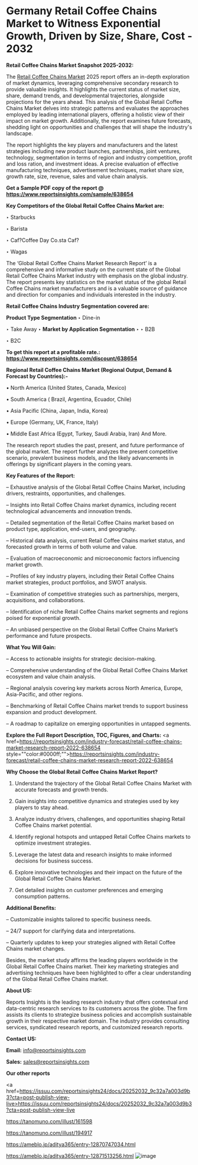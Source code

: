 # Germany Retail Coffee Chains Market to Witness Exponential Growth, Driven by Size, Share, Cost - 2032

<strong>Retail Coffee Chains Market Snapshot 2025-2032:</strong>

The <a href=https://www.reportsinsights.com/sample/638654>Retail Coffee Chains Market</a> 2025 report offers an in-depth exploration of market dynamics, leveraging comprehensive secondary research to provide valuable insights. It highlights the current status of market size, share, demand trends, and developmental trajectories, alongside projections for the years ahead. This analysis of the Global Retail Coffee Chains Market delves into strategic patterns and evaluates the approaches employed by leading international players, offering a holistic view of their impact on market growth. Additionally, the report examines future forecasts, shedding light on opportunities and challenges that will shape the industry's landscape.

The report highlights the key players and manufacturers and the latest strategies including new product launches, partnerships, joint ventures, technology, segmentation in terms of region and industry competition, profit and loss ration, and investment ideas. A precise evaluation of effective manufacturing techniques, advertisement techniques, market share size, growth rate, size, revenue, sales and value chain analysis.

<strong>Get a Sample PDF copy of the report @ <a href=https://www.reportsinsights.com/sample/638654 style=color:#0000ff;>https://www.reportsinsights.com/sample/638654</a></strong>

<strong>Key Competitors of the Global Retail Coffee Chains Market are:</strong>

‣ Starbucks

‣ Barista

‣ Caf?Coffee Day
 Co.sta Caf?

‣ Wagas

The ‘Global Retail Coffee Chains Market Research Report’ is a comprehensive and informative study on the current state of the Global Retail Coffee Chains Market industry with emphasis on the global industry. The report presents key statistics on the market status of the global Retail Coffee Chains market manufacturers and is a valuable source of guidance and direction for companies and individuals interested in the industry.

<strong>Retail Coffee Chains Industry Segmentation covered are:</strong>

<strong>Product Type Segmentation</strong>
‣
Dine-in

‣ Take Away
‣ 
<strong>Market by Application Segmentation</strong>
‣
‣  B2B

‣ B2C

<strong>To get this report at a profitable rate.: <a href=https://www.reportsinsights.com/discount/638654 style=color:#0000ff;>https://www.reportsinsights.com/discount/638654</a></strong>

<strong>Regional Retail Coffee Chains Market (Regional Output, Demand &amp; Forecast by Countries):-</strong>

• North America (United States, Canada, Mexico)

• South America ( Brazil, Argentina, Ecuador, Chile)

• Asia Pacific (China, Japan, India, Korea)

• Europe (Germany, UK, France, Italy)

• Middle East Africa (Egypt, Turkey, Saudi Arabia, Iran) And More.

The research report studies the past, present, and future performance of the global market. The report further analyzes the present competitive scenario, prevalent business models, and the likely advancements in offerings by significant players in the coming years.

<strong>Key Features of the Report:</strong>

– Exhaustive analysis of the Global Retail Coffee Chains Market, including drivers, restraints, opportunities, and challenges.

– Insights into Retail Coffee Chains market dynamics, including recent technological advancements and innovation trends.

– Detailed segmentation of the Retail Coffee Chains market based on product type, application, end-users, and geography.

– Historical data analysis, current Retail Coffee Chains market status, and forecasted growth in terms of both volume and value.

– Evaluation of macroeconomic and microeconomic factors influencing market growth.

– Profiles of key industry players, including their Retail Coffee Chains market strategies, product portfolios, and SWOT analysis.

– Examination of competitive strategies such as partnerships, mergers, acquisitions, and collaborations.

– Identification of niche Retail Coffee Chains market segments and regions poised for exponential growth.

– An unbiased perspective on the Global Retail Coffee Chains Market’s performance and future prospects.

<strong>What You Will Gain:</strong>

– Access to actionable insights for strategic decision-making.

– Comprehensive understanding of the Global Retail Coffee Chains Market ecosystem and value chain analysis.

– Regional analysis covering key markets across North America, Europe, Asia-Pacific, and other regions.

– Benchmarking of Retail Coffee Chains market trends to support business expansion and product development.

– A roadmap to capitalize on emerging opportunities in untapped segments.

<strong>Explore the Full Report Description, TOC, Figures, and Charts:</strong>
<a href=https://reportsinsights.com/industry-forecast/retail-coffee-chains-market-research-report-2022-638654 style=""color:#0000ff;"">https://reportsinsights.com/industry-forecast/retail-coffee-chains-market-research-report-2022-638654</a>

<strong>Why Choose the Global Retail Coffee Chains Market Report?</strong>

1. Understand the trajectory of the Global Retail Coffee Chains Market with accurate forecasts and growth trends.

2. Gain insights into competitive dynamics and strategies used by key players to stay ahead.

3. Analyze industry drivers, challenges, and opportunities shaping Retail Coffee Chains market potential.

4. Identify regional hotspots and untapped Retail Coffee Chains markets to optimize investment strategies.

5. Leverage the latest data and research insights to make informed decisions for business success.

6. Explore innovative technologies and their impact on the future of the Global Retail Coffee Chains Market.

7. Get detailed insights on customer preferences and emerging consumption patterns.

<strong>Additional Benefits:</strong>

– Customizable insights tailored to specific business needs.

– 24/7 support for clarifying data and interpretations.

– Quarterly updates to keep your strategies aligned with Retail Coffee Chains market changes.

Besides, the market study affirms the leading players worldwide in the Global Retail Coffee Chains market. Their key marketing strategies and advertising techniques have been highlighted to offer a clear understanding of the Global Retail Coffee Chains market.

<strong><strong>About US</strong>:</strong>

Reports Insights is the leading research industry that offers contextual and data-centric research services to its customers across the globe. The firm assists its clients to strategize business policies and accomplish sustainable growth in their respective market domain. The industry provides consulting services, syndicated research reports, and customized research reports.

<strong>Contact US:</strong>

<p class=><b>Email:</b> <a href=mailto:info@reportsinsights.com>info@reportsinsights.com</a></p>
<p class=><b>Sales:</b> <a href=mailto:sales@reportsinsights.com>sales@reportsinsights.com</a></p>

<strong>Our other reports</strong>

<a href=https://issuu.com/reportsinsights24/docs/20252032_9c32a7a003d9b3?cta=post-publish-view-live>https://issuu.com/reportsinsights24/docs/20252032_9c32a7a003d9b3?cta=post-publish-view-live</a>

<a href=https://tanomuno.com/illust/161598>https://tanomuno.com/illust/161598</a>

<a href=https://tanomuno.com/illust/194917>https://tanomuno.com/illust/194917</a>

<a href=https://ameblo.jp/aditya365/entry-12870747034.html>https://ameblo.jp/aditya365/entry-12870747034.html</a>

<a href=https://ameblo.jp/aditya365/entry-12871513256.html>https://ameblo.jp/aditya365/entry-12871513256.html</a>
![image](https://github.com/user-attachments/assets/2aaad22f-81ac-4fa0-88dc-22ad3ee442c2)
